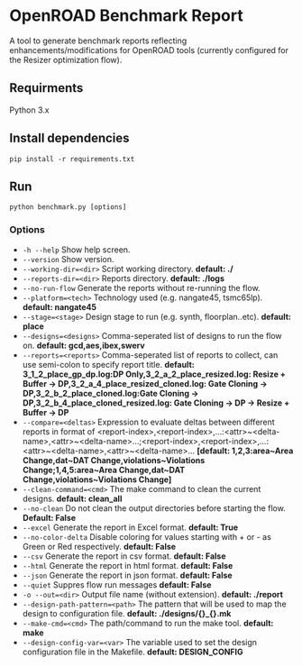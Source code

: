 # OpenROAD Benchmark Report

A tool to generate benchmark reports reflecting enhancements/modifications for OpenROAD tools (currently configured for the Resizer optimization flow).

## Requirments

Python 3.x

## Install dependencies

`pip install -r requirements.txt`

## Run

`python benchmark.py [options]`

### Options

-   `-h --help` Show help screen.
-   `--version` Show version.
-   `--working-dir=<dir>` Script working directory. **default: ./**
-   `--reports-dir=<dir>` Reports directory. **default: ./logs**
-   `--no-run-flow` Generate the reports without re-running the flow.
-   `--platform=<tech>` Technology used (e.g. nangate45, tsmc65lp). **default: nangate45**
-   `--stage=<stage>` Design stage to run (e.g. synth, floorplan..etc). **default: place**
-   `--designs=<designs>` Comma-seperated list of designs to run the flow on. **default: gcd,aes,ibex,swerv**
-   `--reports=<reports>` Comma-seperated list of reports to collect, can use semi-colon to specify report title. **default: 3_1_2_place_gp_dp.log:DP Only,3_2_a_2_place_resized.log: Resize + Buffer -> DP,3_2_a_4_place_resized_cloned.log: Gate Cloning -> DP,3_2_b_2_place_cloned.log:Gate Cloning -> DP,3_2_b_4_place_cloned_resized.log: Gate Cloning -> DP -> Resize + Buffer -> DP**
-   `--compare=<deltas>` Expression to evaluate deltas between different reports in format of \<report-index\>,\<report-index\>,...:\<attr\>\~\<delta-name\>,\<attr\>\~\<delta-name\>...;\<report-index\>,\<report-index\>,...:\<attr\>\~\<delta-name\>,\<attr\>\~\<delta-name\>... **[default: 1,2,3:area\~Area Change,dat\~DAT Change,violations\~Violations Change;1,4,5:area\~Area Change,dat\~DAT Change,violations\~Violations Change]**
-   `--clean-command=<cmd>` The make command to clean the current designs. **default: clean_all**
-   `--no-clean` Do not clean the output directories before starting the flow. **Default: False**
-   `--excel` Generate the report in Excel format. **default: True**
-   `--no-color-delta` Disable coloring for values starting with + or - as Green or Red respectively. **default: False**
-   `--csv` Generate the report in csv format. **default: False**
-   `--html` Generate the report in html format. **default: False**
-   `--json` Generate the report in json format. **default: False**
-   `--quiet` Suppres flow run messages **default: False**
-   `-o --out=<dir>` Output file name (without extension). **default: ./report**
-   `--design-path-pattern=<path>` The pattern that will be used to map the design to configuration file. **default: ./designs/{}\_{}.mk**
-   `--make-cmd=<cmd>` The path/command to run the make tool. **default: make**
-   `--design-config-var=<var>` The variable used to set the design configuration file in the Makefile. **default: DESIGN_CONFIG**
